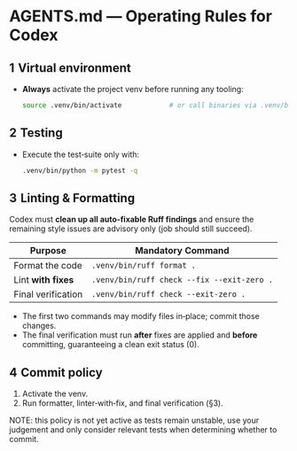 # AGENTS.md — Operating Rules for Codex

## 1  Virtual environment

* **Always** activate the project venv before running any tooling:

  ```bash
  source .venv/bin/activate            # or call binaries via .venv/bin/<tool>
  ```

## 2  Testing

* Execute the test‑suite only with:

  ```bash
  .venv/bin/python -m pytest -q
  ```

## 3  Linting & Formatting

Codex must **clean up all auto‑fixable Ruff findings** and ensure the remaining
style issues are advisory only (job should still succeed).

| Purpose             | Mandatory Command                          |
| ------------------- | ------------------------------------------ |
| Format the code     | `.venv/bin/ruff format .`                  |
| Lint **with fixes** | `.venv/bin/ruff check --fix --exit-zero .` |
| Final verification  | `.venv/bin/ruff check --exit-zero .`       |

* The first two commands may modify files in‑place; commit those changes.
* The final verification must run **after** fixes are applied and **before**
  committing, guaranteeing a clean exit status (0).

## 4  Commit policy

1. Activate the venv.
2. Run formatter, linter‑with‑fix, and final verification (§3).
<!-- 3. Run the test‑suite (§2). Commit only if tests pass. --> NOTE: this policy is not yet active as tests remain unstable, use your judgement and only consider relevant tests when determining whether to commit.